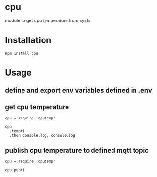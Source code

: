 # cpu
module to get cpu temperature from sysfs

# Installation
```
npm install cpu
```

# Usage
## define and export env variables defined in .env

## get cpu temperature
```
cpu = require 'cputemp'

cpu
  .temp()
  .then console.log, console.log

```

## publish cpu temperature to defined mqtt topic
```
cpu = require 'cputemp'

cpu.pub()
```
